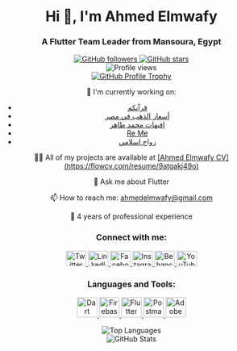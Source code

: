 <div align="center">
  <h1>Hi 👋, I'm Ahmed Elmwafy</h1>
  <h3>A Flutter Team Leader from Mansoura, Egypt</h3>
</div>

<div align="center">
  <a href="https://github.com/ahmedelmwafy">
    <img src="https://img.shields.io/github/followers/ahmedelmwafy?style=social" alt="GitHub followers">
  </a>
  <a href="https://github.com/ahmedelmwafy">
    <img src="https://img.shields.io/github/stars/ahmedelmwafy?style=social" alt="GitHub stars">
  </a>
</div>

<div align="center">
  <img src="https://komarev.com/ghpvc/?username=ahmedelmwafy&label=Profile%20views&color=0e75b6&style=flat" alt="Profile views">
</div>

<div align="center">
  <a href="https://github.com/ryo-ma/github-profile-trophy">
    <img src="https://github-profile-trophy.vercel.app/?username=ahmedelmwafy" alt="GitHub Profile Trophy">
  </a>
</div>

<div align="center">
  <p>🔭 I'm currently working on:</p>
  <ul>
    <li><a href="https://quraani.xyz/">قرآنكم</a></li>
    <li><a href="https://onelink.to/cjfgza">أسعار الذهب في مصر</a></li>
    <li><a href="https://play.google.com/store/apps/details?id=com.mohamed_taher">افيهات محمد طاهر</a></li>
    <li><a href="https://play.google.com/store/apps/details?id=com.re.me">Re Me</a></li>
    <li><a href="https://play.google.com/store/apps/details?id=com.zawaj.islamy">زواج اسلامي</a></li>
  </ul>
</div>

<div align="center">
  <p>👨‍💻 All of my projects are available at <a href="[https://bit.ly/AhmedElmwafyCV](https://flowcv.com/resume/9atgakj49o)">[Ahmed Elmwafy CV](https://flowcv.com/resume/9atgakj49o)</a></p>
</div>

<div align="center">
  <p>💬 Ask me about Flutter</p>
  <p>📫 How to reach me: <a href="mailto:ahmedelmwafy@gmail.com">ahmedelmwafy@gmail.com</a></p>
  <p>📄 4 years of professional experience</p>
</div>

<div align="center">
  <h3>Connect with me:</h3>
  <p>
    <a href="https://twitter.com/devahmedelmwafy">
      <img src="https://raw.githubusercontent.com/rahuldkjain/github-profile-readme-generator/master/src/images/icons/Social/twitter.svg" alt="Twitter" height="30" width="40">
    </a>
    <a href="https://linkedin.com/in/ahmedelmwafy">
      <img src="https://raw.githubusercontent.com/rahuldkjain/github-profile-readme-generator/master/src/images/icons/Social/linked-in-alt.svg" alt="LinkedIn" height="30" width="40">
    </a>
    <a href="https://fb.com/devahmedelmwafy">
      <img src="https://raw.githubusercontent.com/rahuldkjain/github-profile-readme-generator/master/src/images/icons/Social/facebook.svg" alt="Facebook" height="30" width="40">
    </a>
    <a href="https://instagram.com/devahmedelmwafy">
      <img src="https://raw.githubusercontent.com/rahuldkjain/github-profile-readme-generator/master/src/images/icons/Social/instagram.svg" alt="Instagram" height="30" width="40">
    </a>
    <a href="https://www.behance.net/ahmedelmwafy">
      <img src="https://raw.githubusercontent.com/rahuldkjain/github-profile-readme-generator/master/src/images/icons/Social/behance.svg" alt="Behance" height="30" width="40">
    </a>
    <a href="https://www.youtube.com/c/ahmedelmwafy">
      <img src="https://raw.githubusercontent.com/rahuldkjain/github-profile-readme-generator/master/src/images/icons/Social/youtube.svg" alt="YouTube" height="30" width="40">
    </a>
  </p>
</div>

<div align="center">
  <h3>Languages and Tools:</h3>
  <p>
    <a href="https://dart.dev" target="_blank" rel="noreferrer">
      <img src="https://www.vectorlogo.zone/logos/dartlang/dartlang-icon.svg" alt="Dart" width="40" height="40">
    </a>
    <a href="https://firebase.google.com/" target="_blank" rel="noreferrer">
      <img src="https://www.vectorlogo.zone/logos/firebase/firebase-icon.svg" alt="Firebase" width="40" height="40">
    </a>
    <a href="https://flutter.dev" target="_blank" rel="noreferrer">
      <img src="https://www.vectorlogo.zone/logos/flutterio/flutterio-icon.svg" alt="Flutter" width="40" height="40">
    </a>
    <a href="https://postman.com" target="_blank" rel="noreferrer">
      <img src="https://www.vectorlogo.zone/logos/getpostman/getpostman-icon.svg" alt="Postman" width="40" height="40">
    </a>
    <a href="https://www.adobe.com/products/xd.html" target="_blank" rel="noreferrer">
      <img src="https://cdn.worldvectorlogo.com/logos/adobe-xd.svg" alt="Adobe XD" width="40" height="40">
    </a>
  </p>
</div>


<div align="center">
  <img src="https://github-readme-stats.vercel.app/api/top-langs?username=ahmedelmwafy&show_icons=true&locale=en&layout=compact" alt="Top Languages">
</div>

<div align="center">
  <img src="https://github-readme-stats.vercel.app/api?username=ahmedelmwafy&show_icons=true&locale=en" alt="GitHub Stats">
</div>

<div align="center">
  <img src="https://github-readme-streak-stats.herokuapp.com/?user=ahmedelmwafy&
